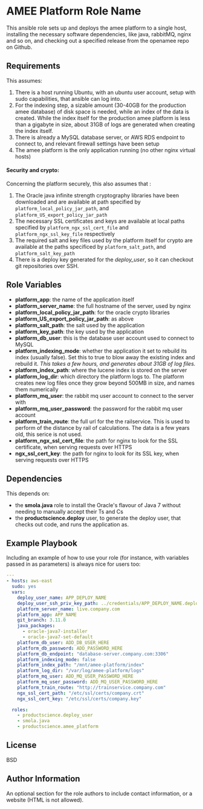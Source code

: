AMEE Platform Role Name
========

This ansible role sets up and deploys the amee platform to a single host, installing the necessary software dependencies, like java, rabbitMQ, nginx and so on, and checking out a specified release from the openamee repo on Github.


Requirements
------------

This assumes:

1. There is a host running Ubuntu, with an ubuntu user account, setup with sudo capabilities, that ansible can log into.
2. For the indexing step, a sizable amount (30-40GB for the production amee database) of disk space is needed, while an index of the data is created. While the index itself for the production amee platform is less than a gigabyte in size, about 31GB of logs are generated when creating the index itself.
3. There is already a MySQL database server, or AWS RDS endpoint to connect to, and relevant firewall settings have been setup
4. The amee platform is the only application running (no other nginx virtual hosts)

#### Security and crypto:

Concerning the platform securely, this also assumes that :

1. The Oracle java infinite strength cryptography libraries have been downloaded and are available at path specified by `platform_local_policy_jar_path`, and `platform_US_export_policy_jar_path`
2. The necessary SSL certificates and keys are available at local paths specified by `platform_ngx_ssl_cert_file` and `platform_ngx_ssl_key_file` respectively
3. The required salt and key files used by the platform itself for crypto are available at the paths specificed by `platform_salt_path`, and `platform_salt_key_path`
4. There is a deploy key generated for the _deploy_user_, so it can checkout git repositories over SSH.

Role Variables
--------------

 - **platform_app**: the name of the application itself
 - **platform_server_name**: the full hostname of the server, used by nginx
 - **platform_local_policy_jar_path**: for the oracle crypto libraries
 - **platform_US_export_policy_jar_path**: as above
 - **platform_salt_path**: the salt used by the application
 - **platform_key_path**: the key used by the application
 - **platform_db_user**: this is the database user account used to connect to MySQL
 - **platform_indexing_mode**: whether the application it set to rebuild its index (usually false). Set this to true to blow away the existing index and rebuild it. _This takes a few hours, and generates about 31GB of log files._
 - **platform_index_path**: where the lucene index is stored on the server
 - **platform_log_dir**: which directory the platform logs to. The platform creates new log files once they grow beyond 500MB in size, and names them numerically
 - **platform_mq_user**: the rabbit mq user account to connect to the server with
 - **platform_mq_user_password**: the password for the rabbit mq user account
 - **platform_train_route**: the full url for the the railservice. This is used to perform of the distance by rail of calculations. The data is a few years old, this serice is not used.
 - **platform_ngx_ssl_cert_file**: the path for nginx to look for the SSL certificate, when serving requests over HTTPS
 - **ngx_ssl_cert_key**: the path for nginx to look for its SSL key, when serving requests over HTTPS


Dependencies
------------

This depends on:

- the **smola.java** role to install the Oracle's flavour of Java 7 without needing to manually accept their Ts and Cs
- the **productscience.deploy** user, to generate the deploy user, that checks out code, and runs the application as.

Example Playbook
-------------------------

Including an example of how to use your role (for instance, with variables passed in as parameters) is always nice for users too:

```yaml
---
- hosts: aws-east
  sudo: yes
  vars:
    deploy_user_name: APP_DEPLOY_NAME
    deploy_user_ssh_priv_key_path: ../credentials/APP_DEPLOY_NAME.deploy
    platform_server_name: live.company.com
    platform_app: APP_NAME
    git_branch: 3.11.0
    java_packages:
      - oracle-java7-installer
      - oracle-java7-set-default
    platform_db_user: ADD_DB_USER_HERE
    platform_db_password: ADD_PASSWORD_HERE
    platform_db_endpoint: "database-server.company.com:3306"
    platform_indexing_mode: false
    platform_index_path: "/mnt/amee-platform/index"
    platform_log_dir: "/var/log/amee-platform/logs"
    platform_mq_user: ADD_MQ_USER_PASSWORD_HERE
    platform_mq_user_password: ADD_MQ_USER_PASSWORD_HERE
    platform_train_route: "http://trainservice.company.com"
    ngx_ssl_cert_path: "/etc/ssl/certs/company.crt"
    ngx_ssl_cert_key: "/etc/ssl/certs/company.key"

  roles:
    - productscience.deploy_user
    - smola.java
    - productscience.amee_platform
```

License
-------

BSD

Author Information
------------------

An optional section for the role authors to include contact information, or a website (HTML is not allowed).
